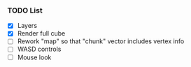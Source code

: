### TODO List
- [X] Layers
- [X] Render full cube
- [ ] Rework "map" so that "chunk" vector includes vertex info 
- [ ] WASD controls
- [ ] Mouse look